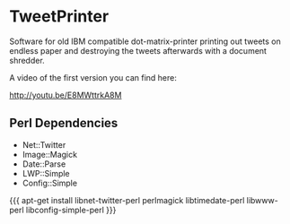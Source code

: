 TweetPrinter
============

Software for old IBM compatible dot-matrix-printer printing out tweets on
endless paper and destroying the tweets afterwards with a document shredder.

A video of the first version you can find here:

  http://youtu.be/E8MWttrkA8M


Perl Dependencies
-----------------

- Net::Twitter
- Image::Magick
- Date::Parse
- LWP::Simple
- Config::Simple

{{{
apt-get install libnet-twitter-perl perlmagick libtimedate-perl libwww-perl libconfig-simple-perl
}}}
